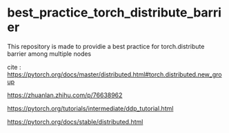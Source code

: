 # best_practice_torch_distribute_barrier
This repository is made to providie a best practice for torch.distribute barrier among multiple nodes


cite :
https://pytorch.org/docs/master/distributed.html#torch.distributed.new_group


https://zhuanlan.zhihu.com/p/76638962


https://pytorch.org/tutorials/intermediate/ddp_tutorial.html


https://pytorch.org/docs/stable/distributed.html
